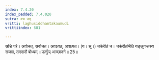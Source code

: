 ```yaml
---
index: 7.4.20
index_padded: 7.4.020
sutra: वच उम्
vritti: laghusiddhantakaumudi
vrittiindex: 601

---
```

अङि परे। अवोचत्, अवोचत। अवक्ष्यत्, अवक्ष्यत। (ग। सू।) चर्करीतं च। चर्करीतमिति यङ्लुगन्तस्य सञ्ज्ञा, तददादौ बोध्यम्॥ ऊर्णुञ् आच्छादने॥ 25॥